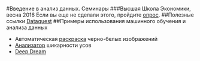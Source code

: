 #Введение в анализ данных. Семинары
###Высшая Школа Экономики, весна 2016
Если вы еще не сделали этого, пройдите <a href="http://goo.gl/forms/EpBjdfWbZU" title="for_the_data">опрос</a>.
##Полезные ссылки
<a href=https://www.dataquest.io/ title="peasy">Dataquest</a>
##Примеры использования машинного обучения и анализа данных
* Автоматическая <a href="http://tinyclouds.org/colorize/" title="color">раскраска</a> черно-белых изображений
* <a href=https://www.mymoustache.net title="moust">Анализатор</a> шикарности усов
* <a href=http://deepdreamgenerator.com/ title="deep">Deep Dream
